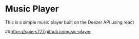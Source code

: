 # Music Player

This is a simple music player built on the Deezer API using react

##https://spiers777.github.io/music-player
